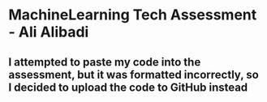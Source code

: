 # MachineLearning Tech Assessment - Ali Alibadi

## I attempted to paste my code into the assessment, but it was formatted incorrectly, so I decided to upload the code to GitHub instead
